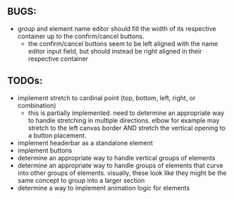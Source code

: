 ## BUGS:
 - group and element name editor should fill the width of its respective container up to the confirm/cancel buttons.
   - the confirm/cancel buttons seem to be left aligned with the name editor input field, but should instead be right aligned in their respective container

## TODOs:
 - implement stretch to cardinal point (top, bottom, left, right, or combination)
   - this is partially implemented. need to determine an appropriate way to handle stretching in multiple directions. elbow for example may stretch to the left canvas border AND stretch the vertical opening to a button placement.
 - implement headerbar as a standalone element
 - implement buttons
 - determine an appropriate way to handle vertical groups of elements
 - determine an appropriate way to handle groups of elements that curve into other groups of elements. visually, these look like they might be the same concept to group into a larger section
 - determine a way to implement animation logic for elements